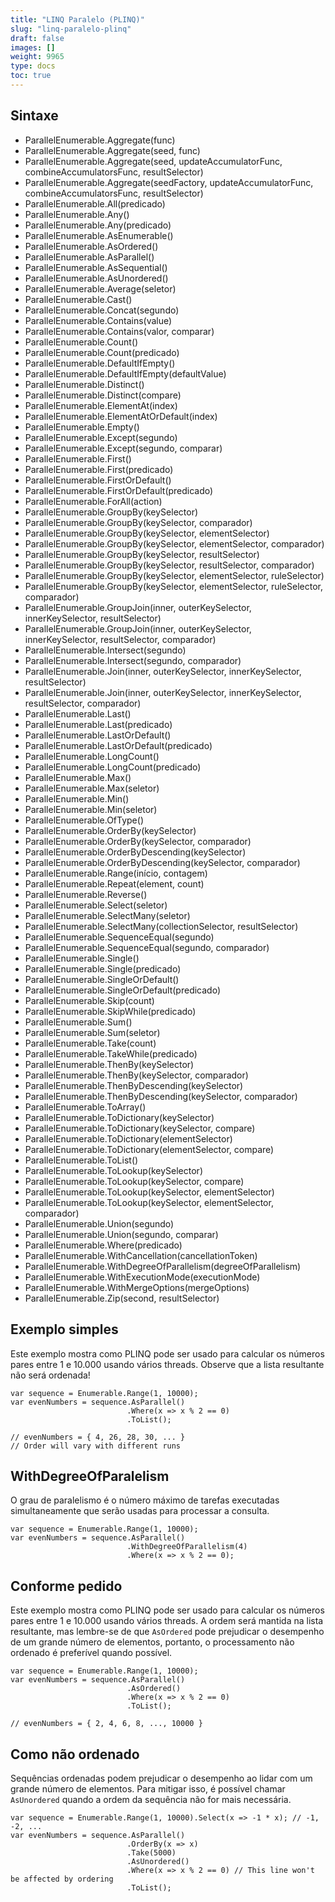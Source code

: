 ```yaml
---
title: "LINQ Paralelo (PLINQ)"
slug: "linq-paralelo-plinq"
draft: false
images: []
weight: 9965
type: docs
toc: true
---
```


## Sintaxe
- ParallelEnumerable.Aggregate(func)
- ParallelEnumerable.Aggregate(seed, func)
- ParallelEnumerable.Aggregate(seed, updateAccumulatorFunc, combineAccumulatorsFunc, resultSelector)
- ParallelEnumerable.Aggregate(seedFactory, updateAccumulatorFunc, combineAccumulatorsFunc, resultSelector)
- ParallelEnumerable.All(predicado)
- ParallelEnumerable.Any()
- ParallelEnumerable.Any(predicado)
- ParallelEnumerable.AsEnumerable()
- ParallelEnumerable.AsOrdered()
- ParallelEnumerable.AsParallel()
- ParallelEnumerable.AsSequential()
- ParallelEnumerable.AsUnordered()
- ParallelEnumerable.Average(seletor)
- ParallelEnumerable.Cast()
- ParallelEnumerable.Concat(segundo)
- ParallelEnumerable.Contains(value)
- ParallelEnumerable.Contains(valor, comparar)
- ParallelEnumerable.Count()
- ParallelEnumerable.Count(predicado)
- ParallelEnumerable.DefaultIfEmpty()
- ParallelEnumerable.DefaultIfEmpty(defaultValue)
- ParallelEnumerable.Distinct()
- ParallelEnumerable.Distinct(compare)
- ParallelEnumerable.ElementAt(index)
- ParallelEnumerable.ElementAtOrDefault(index)
- ParallelEnumerable.Empty()
- ParallelEnumerable.Except(segundo)
- ParallelEnumerable.Except(segundo, comparar)
- ParallelEnumerable.First()
- ParallelEnumerable.First(predicado)
- ParallelEnumerable.FirstOrDefault()
- ParallelEnumerable.FirstOrDefault(predicado)
- ParallelEnumerable.ForAll(action)
- ParallelEnumerable.GroupBy(keySelector)
- ParallelEnumerable.GroupBy(keySelector, comparador)
- ParallelEnumerable.GroupBy(keySelector, elementSelector)
- ParallelEnumerable.GroupBy(keySelector, elementSelector, comparador)
- ParallelEnumerable.GroupBy(keySelector, resultSelector)
- ParallelEnumerable.GroupBy(keySelector, resultSelector, comparador)
- ParallelEnumerable.GroupBy(keySelector, elementSelector, ruleSelector)
- ParallelEnumerable.GroupBy(keySelector, elementSelector, ruleSelector, comparador)
- ParallelEnumerable.GroupJoin(inner, outerKeySelector, innerKeySelector, resultSelector)
- ParallelEnumerable.GroupJoin(inner, outerKeySelector, innerKeySelector, resultSelector, comparador)
- ParallelEnumerable.Intersect(segundo)
- ParallelEnumerable.Intersect(segundo, comparador)
- ParallelEnumerable.Join(inner, outerKeySelector, innerKeySelector, resultSelector)
- ParallelEnumerable.Join(inner, outerKeySelector, innerKeySelector, resultSelector, comparador)
- ParallelEnumerable.Last()
- ParallelEnumerable.Last(predicado)
- ParallelEnumerable.LastOrDefault()
- ParallelEnumerable.LastOrDefault(predicado)
- ParallelEnumerable.LongCount()
- ParallelEnumerable.LongCount(predicado)
- ParallelEnumerable.Max()
- ParallelEnumerable.Max(seletor)
- ParallelEnumerable.Min()
- ParallelEnumerable.Min(seletor)
- ParallelEnumerable.OfType()
- ParallelEnumerable.OrderBy(keySelector)
- ParallelEnumerable.OrderBy(keySelector, comparador)
- ParallelEnumerable.OrderByDescending(keySelector)
- ParallelEnumerable.OrderByDescending(keySelector, comparador)
- ParallelEnumerable.Range(início, contagem)
- ParallelEnumerable.Repeat(element, count)
- ParallelEnumerable.Reverse()
- ParallelEnumerable.Select(seletor)
- ParallelEnumerable.SelectMany(seletor)
- ParallelEnumerable.SelectMany(collectionSelector, resultSelector)
- ParallelEnumerable.SequenceEqual(segundo)
- ParallelEnumerable.SequenceEqual(segundo, comparador)
- ParallelEnumerable.Single()
- ParallelEnumerable.Single(predicado)
- ParallelEnumerable.SingleOrDefault()
- ParallelEnumerable.SingleOrDefault(predicado)
- ParallelEnumerable.Skip(count)
- ParallelEnumerable.SkipWhile(predicado)
- ParallelEnumerable.Sum()
- ParallelEnumerable.Sum(seletor)
- ParallelEnumerable.Take(count)
- ParallelEnumerable.TakeWhile(predicado)
- ParallelEnumerable.ThenBy(keySelector)
- ParallelEnumerable.ThenBy(keySelector, comparador)
- ParallelEnumerable.ThenByDescending(keySelector)
- ParallelEnumerable.ThenByDescending(keySelector, comparador)
- ParallelEnumerable.ToArray()
- ParallelEnumerable.ToDictionary(keySelector)
- ParallelEnumerable.ToDictionary(keySelector, compare)
- ParallelEnumerable.ToDictionary(elementSelector)
- ParallelEnumerable.ToDictionary(elementSelector, compare)
- ParallelEnumerable.ToList()
- ParallelEnumerable.ToLookup(keySelector)
- ParallelEnumerable.ToLookup(keySelector, compare)
- ParallelEnumerable.ToLookup(keySelector, elementSelector)
- ParallelEnumerable.ToLookup(keySelector, elementSelector, comparador)
- ParallelEnumerable.Union(segundo)
- ParallelEnumerable.Union(segundo, comparar)
- ParallelEnumerable.Where(predicado)
- ParallelEnumerable.WithCancellation(cancellationToken)
- ParallelEnumerable.WithDegreeOfParallelism(degreeOfParallelism)
- ParallelEnumerable.WithExecutionMode(executionMode)
- ParallelEnumerable.WithMergeOptions(mergeOptions)
- ParallelEnumerable.Zip(second, resultSelector)

## Exemplo simples
Este exemplo mostra como PLINQ pode ser usado para calcular os números pares entre 1 e 10.000 usando vários threads. Observe que a lista resultante não será ordenada!

    var sequence = Enumerable.Range(1, 10000);
    var evenNumbers = sequence.AsParallel()
                              .Where(x => x % 2 == 0)
                              .ToList();

    // evenNumbers = { 4, 26, 28, 30, ... }
    // Order will vary with different runs


## WithDegreeOfParalelism
O grau de paralelismo é o número máximo de tarefas executadas simultaneamente que serão usadas para processar a consulta.

    var sequence = Enumerable.Range(1, 10000);
    var evenNumbers = sequence.AsParallel()
                              .WithDegreeOfParallelism(4)
                              .Where(x => x % 2 == 0);



## Conforme pedido
Este exemplo mostra como PLINQ pode ser usado para calcular os números pares entre 1 e 10.000 usando vários threads. A ordem será mantida na lista resultante, mas lembre-se de que `AsOrdered` pode prejudicar o desempenho de um grande número de elementos, portanto, o processamento não ordenado é preferível quando possível.

    var sequence = Enumerable.Range(1, 10000);
    var evenNumbers = sequence.AsParallel()
                              .AsOrdered()
                              .Where(x => x % 2 == 0)
                              .ToList();

    // evenNumbers = { 2, 4, 6, 8, ..., 10000 }


## Como não ordenado
Sequências ordenadas podem prejudicar o desempenho ao lidar com um grande número de elementos. Para mitigar isso, é possível chamar `AsUnordered` quando a ordem da sequência não for mais necessária.

    var sequence = Enumerable.Range(1, 10000).Select(x => -1 * x); // -1, -2, ...
    var evenNumbers = sequence.AsParallel()
                              .OrderBy(x => x)
                              .Take(5000)
                              .AsUnordered()
                              .Where(x => x % 2 == 0) // This line won't be affected by ordering
                              .ToList();

